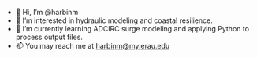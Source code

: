 - 👋 Hi, I’m @harbinm
- 👀 I’m interested in hydraulic modeling and coastal resilience.
- 🌱 I’m currently learning ADCIRC surge modeling and applying Python to process output files.
- 📫 You may reach me at harbinm@my.erau.edu

